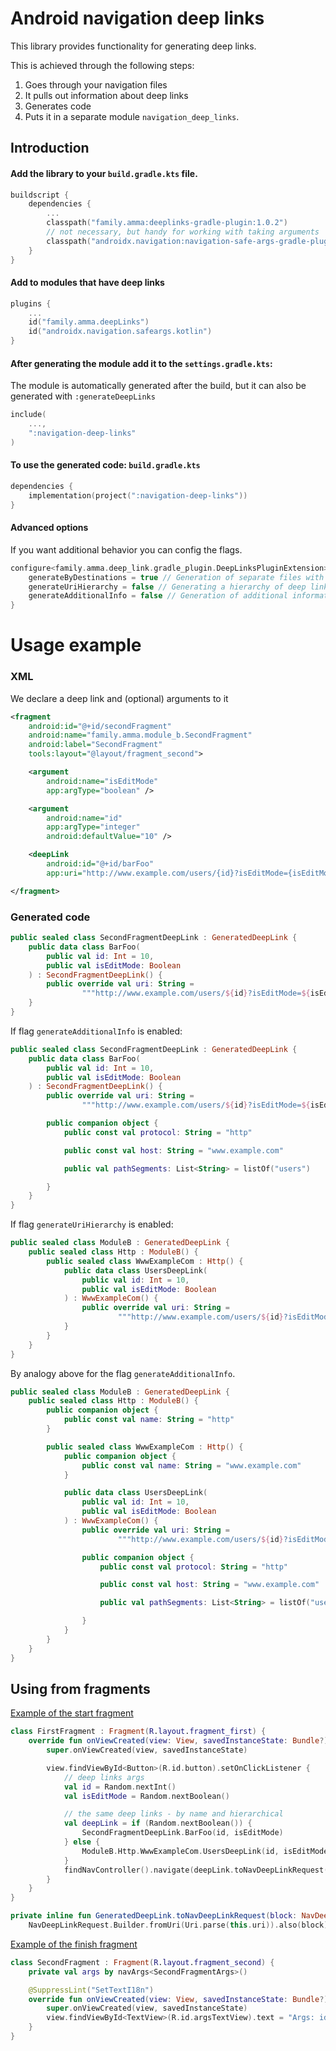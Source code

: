 # Android navigation deep links
This library provides functionality for generating deep links.

This is achieved through the following steps:
1) Goes through your navigation files
2) It pulls out information about deep links
3) Generates code
4) Puts it in a separate module `navigation_deep_links`.

## Introduction
#### Add the library to your `build.gradle.kts` file.
```kotlin
buildscript {
    dependencies {
        ...
        classpath("family.amma:deeplinks-gradle-plugin:1.0.2")
        // not necessary, but handy for working with taking arguments
        classpath("androidx.navigation:navigation-safe-args-gradle-plugin:2.3.5")
    }
}
```
#### Add to modules that have deep links
```kotlin
plugins {
    ...
    id("family.amma.deepLinks")
    id("androidx.navigation.safeargs.kotlin")
}
```
#### After generating the module add it to the `settings.gradle.kts`:
The module is automatically generated after the build, but it can also be generated with `:generateDeepLinks`
```kotlin
include(
    ...,
    ":navigation-deep-links"
)
```
#### To use the generated code: `build.gradle.kts`
```kotlin
dependencies {
    implementation(project(":navigation-deep-links"))
}
```
#### Advanced options
If you want additional behavior you can config the flags. 
```kotlin
configure<family.amma.deep_link.gradle_plugin.DeepLinksPluginExtension> {
    generateByDestinations = true // Generation of separate files with deep links for each destination. 
    generateUriHierarchy = false // Generating a hierarchy of deep links based on their url.
    generateAdditionalInfo = false // Generation of additional information for all types of generation: names, protocol, host and path segments.
}
```

# Usage example
### XML
We declare a deep link and (optional) arguments to it
```xml
<fragment
    android:id="@+id/secondFragment"
    android:name="family.amma.module_b.SecondFragment"
    android:label="SecondFragment"
    tools:layout="@layout/fragment_second">

    <argument
        android:name="isEditMode"
        app:argType="boolean" />

    <argument
        android:name="id"
        app:argType="integer"
        android:defaultValue="10" />

    <deepLink
        android:id="@+id/barFoo"
        app:uri="http://www.example.com/users/{id}?isEditMode={isEditMode}" />

</fragment>
```
### Generated code
```kotlin
public sealed class SecondFragmentDeepLink : GeneratedDeepLink {
    public data class BarFoo(
        public val id: Int = 10,
        public val isEditMode: Boolean
    ) : SecondFragmentDeepLink() {
        public override val uri: String =
                """http://www.example.com/users/${id}?isEditMode=${isEditMode}"""
    }
}
```
If flag `generateAdditionalInfo` is enabled:
```kotlin
public sealed class SecondFragmentDeepLink : GeneratedDeepLink {
    public data class BarFoo(
        public val id: Int = 10,
        public val isEditMode: Boolean
    ) : SecondFragmentDeepLink() {
        public override val uri: String =
                """http://www.example.com/users/${id}?isEditMode=${isEditMode}"""

        public companion object {
            public const val protocol: String = "http"

            public const val host: String = "www.example.com"

            public val pathSegments: List<String> = listOf("users")

        }
    }
}
```

If flag `generateUriHierarchy` is enabled:
```kotlin
public sealed class ModuleB : GeneratedDeepLink {
    public sealed class Http : ModuleB() {
        public sealed class WwwExampleCom : Http() {
            public data class UsersDeepLink(
                public val id: Int = 10,
                public val isEditMode: Boolean
            ) : WwwExampleCom() {
                public override val uri: String =
                        """http://www.example.com/users/${id}?isEditMode=${isEditMode}"""
            }
        }
    }
}
```
By analogy above for the flag `generateAdditionalInfo`.
```kotlin
public sealed class ModuleB : GeneratedDeepLink {
    public sealed class Http : ModuleB() {
        public companion object {
            public const val name: String = "http"
        }

        public sealed class WwwExampleCom : Http() {
            public companion object {
                public const val name: String = "www.example.com"
            }

            public data class UsersDeepLink(
                public val id: Int = 10,
                public val isEditMode: Boolean
            ) : WwwExampleCom() {
                public override val uri: String =
                        """http://www.example.com/users/${id}?isEditMode=${isEditMode}"""

                public companion object {
                    public const val protocol: String = "http"

                    public const val host: String = "www.example.com"

                    public val pathSegments: List<String> = listOf("users")

                }
            }
        }
    }
}
```

## Using from fragments
[Example of the start fragment](https://github.com/AMMA-Family/android-navigation-deeplinks/blob/master/sample/module-a/src/main/kotlin/family/amma/module_a/FirstFragment.kt)
```kotlin
class FirstFragment : Fragment(R.layout.fragment_first) {
    override fun onViewCreated(view: View, savedInstanceState: Bundle?) {
        super.onViewCreated(view, savedInstanceState)

        view.findViewById<Button>(R.id.button).setOnClickListener {
            // deep links args
            val id = Random.nextInt()
            val isEditMode = Random.nextBoolean()

            // the same deep links - by name and hierarchical
            val deepLink = if (Random.nextBoolean()) {
                SecondFragmentDeepLink.BarFoo(id, isEditMode)
            } else {
                ModuleB.Http.WwwExampleCom.UsersDeepLink(id, isEditMode)
            }
            findNavController().navigate(deepLink.toNavDeepLinkRequest())
        }
    }
}

private inline fun GeneratedDeepLink.toNavDeepLinkRequest(block: NavDeepLinkRequest.Builder.() -> Unit = {}) =
    NavDeepLinkRequest.Builder.fromUri(Uri.parse(this.uri)).also(block).build()
```
[Example of the finish fragment](https://github.com/AMMA-Family/android-navigation-deeplinks/blob/master/sample/module-b/src/main/kotlin/family/amma/module_b/SecondFragment.kt)
```kotlin
class SecondFragment : Fragment(R.layout.fragment_second) {
    private val args by navArgs<SecondFragmentArgs>()

    @SuppressLint("SetTextI18n")
    override fun onViewCreated(view: View, savedInstanceState: Bundle?) {
        super.onViewCreated(view, savedInstanceState)
        view.findViewById<TextView>(R.id.argsTextView).text = "Args: id = ${args.id}, isEditMode = ${args.isEditMode}"
    }
}
```
